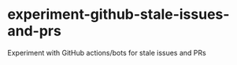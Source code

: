# experiment-github-stale-issues-and-prs
Experiment with GitHub actions/bots for stale issues and PRs
